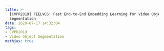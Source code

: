 ```yaml
---
title: >-
  [CVPR2019] FEELVOS: Fast End-to-End Embedding Learning for Video Object
  Segmentation
date: 2020-07-17 14:32:04
tags:
- CVPR2019
- Video Object Segmentation
mathjax: true
---
```

